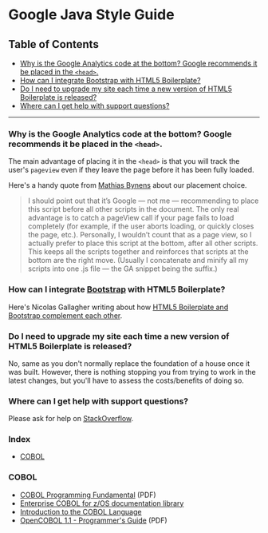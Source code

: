 # Google Java Style Guide

## Table of Contents

* [Why is the Google Analytics code at the bottom? Google recommends it be
  placed in the `<head>`.](#why-is-the-google-analytics-code-at-the-bottom-google-recommends-it-be-placed-in-the-head)
* [How can I integrate Bootstrap with HTML5
  Boilerplate?](#how-can-i-integrate-bootstrap-with-html5-boilerplate)
* [Do I need to upgrade my site each time a new version of HTML5 Boilerplate is
  released?](#do-i-need-to-upgrade-my-site-each-time-a-new-version-of-html5-boilerplate-is-released)
* [Where can I get help with support
  questions?](#where-can-i-get-help-with-saupport-questions)

---

### Why is the Google Analytics code at the bottom? Google recommends it be placed in the `<head>`.

The main advantage of placing it in the `<head>` is that you will track the
user's `pageview` even if they leave the page before it has been fully loaded.

Here's a handy quote from [Mathias Bynens](https://mathiasbynens.be/notes/async-analytics-snippet#comment-50) about our placement choice.
>I should point out that it’s Google — not me — recommending to place this
script before all other scripts in the document. The only real advantage is to
catch a pageView call if your page fails to load completely (for example, if
the user aborts loading, or quickly closes the page, etc.). Personally, I
wouldn’t count that as a page view, so I actually prefer to place this script
at the bottom, after all other scripts. This keeps all the scripts together and
reinforces that scripts at the bottom are the right move. (Usually I
concatenate and minify all my scripts into one .js file — the GA snippet being
the suffix.)

### How can I integrate [Bootstrap](https://getbootstrap.com/) with HTML5 Boilerplate?

Here's Nicolas Gallagher writing about how [HTML5 Boilerplate and Bootstrap complement each
other](https://www.quora.com/Is-Bootstrap-a-complement-or-an-alternative-to-HTML5-Boilerplate-or-viceversa/answer/Nicolas-Gallagher).

### Do I need to upgrade my site each time a new version of HTML5 Boilerplate is released?

No, same as you don't normally replace the foundation of a house once it
was built. However, there is nothing stopping you from trying to work in the
latest changes, but you'll have to assess the costs/benefits of doing so.

### Where can I get help with support questions?

Please ask for help on
[StackOverflow](https://stackoverflow.com/questions/tagged/html5boilerplate).


### Index


* [COBOL](#cobol)


### COBOL

* [COBOL Programming Fundamental](http://yusman.staff.gunadarma.ac.id/Downloads/files/33460/COBOL_Programming_Fundamental.pdf) (PDF)
* [Enterprise COBOL for z/OS documentation library](http://www-01.ibm.com/support/docview.wss?uid=swg27036733)
* [Introduction to the COBOL Language](http://www-03.ibm.com/systems/z/education/skills_coursematerials.html#COBOL)
* [OpenCOBOL 1.1 - Programmer's Guide](http://open-cobol.sourceforge.net/guides/OpenCOBOL%20Programmers%20Guide.pdf) (PDF)


